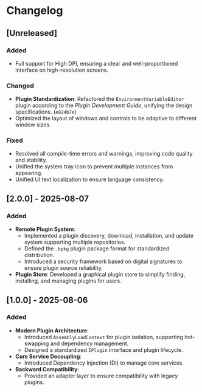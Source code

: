 # Changelog

## [Unreleased]

### Added
- Full support for High DPI, ensuring a clear and well-proportioned interface on high-resolution screens.

### Changed
- **Plugin Standardization**: Refactored the `EnvironmentVariableEditor` plugin according to the *Plugin Development Guide*, unifying the design specifications. (`e824b7e`)
- Optimized the layout of windows and controls to be adaptive to different window sizes.

### Fixed
- Resolved all compile-time errors and warnings, improving code quality and stability.
- Unified the system tray icon to prevent multiple instances from appearing.
- Unified UI text localization to ensure language consistency.

## [2.0.0] - 2025-08-07

### Added
- **Remote Plugin System**:
  - Implemented a plugin discovery, download, installation, and update system supporting multiple repositories.
  - Defined the `.bpkg` plugin package format for standardized distribution.
  - Introduced a security framework based on digital signatures to ensure plugin source reliability.
- **Plugin Store**: Developed a graphical plugin store to simplify finding, installing, and managing plugins for users.

## [1.0.0] - 2025-08-06

### Added
- **Modern Plugin Architecture**:
  - Introduced `AssemblyLoadContext` for plugin isolation, supporting hot-swapping and dependency management.
  - Designed a standardized `IPlugin` interface and plugin lifecycle.
- **Core Service Decoupling**:
  - Introduced Dependency Injection (DI) to manage core services.
- **Backward Compatibility**:
  - Provided an adapter layer to ensure compatibility with legacy plugins.